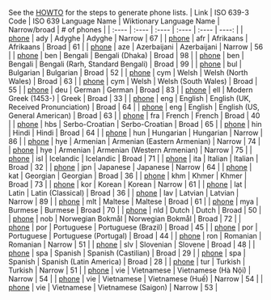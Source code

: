 See the [HOWTO](HOWTO.md) for the steps to generate phone lists.
| Link | ISO 639-3 Code | ISO 639 Language Name | Wiktionary Language Name | Narrow/broad | # of phones |
| :---- | :---- | :---- | :---- | :---- | ----: |
| [phone](phones/ady_narrow.phones) | ady | Adyghe | Adyghe | Narrow | 67 |
| [phone](phones/afr_broad.phones) | afr | Afrikaans | Afrikaans | Broad | 61 |
| [phone](phones/aze_narrow.phones) | aze | Azerbaijani | Azerbaijani | Narrow | 56 |
| [phone](phones/ben_dhaka_broad.phones) | ben | Bengali | Bengali (Dhaka) | Broad | 98 |
| [phone](phones/ben_rarh_broad.phones) | ben | Bengali | Bengali (Rarh, Standard Bengali) | Broad | 99 |
| [phone](phones/bul_broad.phones) | bul | Bulgarian | Bulgarian | Broad | 52 |
| [phone](phones/cym_nw_broad.phones) | cym | Welsh | Welsh (North Wales) | Broad | 63 |
| [phone](phones/cym_sw_broad.phones) | cym | Welsh | Welsh (South Wales) | Broad | 55 |
| [phone](phones/deu_broad.phones) | deu | German | German | Broad | 83 |
| [phone](phones/ell_broad.phones) | ell | Modern Greek (1453-) | Greek | Broad | 33 |
| [phone](phones/eng_uk_broad.phones) | eng | English | English (UK, Received Pronunciation) | Broad | 64 |
| [phone](phones/eng_us_broad.phones) | eng | English | English (US, General American) | Broad | 63 |
| [phone](phones/fra_broad.phones) | fra | French | French | Broad | 40 |
| [phone](phones/hbs_broad.phones) | hbs | Serbo-Croatian | Serbo-Croatian | Broad | 65 |
| [phone](phones/hin_broad.phones) | hin | Hindi | Hindi | Broad | 64 |
| [phone](phones/hun_narrow.phones) | hun | Hungarian | Hungarian | Narrow | 86 |
| [phone](phones/hye_e_narrow.phones) | hye | Armenian | Armenian (Eastern Armenian) | Narrow | 74 |
| [phone](phones/hye_w_narrow.phones) | hye | Armenian | Armenian (Western Armenian) | Narrow | 75 |
| [phone](phones/isl_broad.phones) | isl | Icelandic | Icelandic | Broad | 71 |
| [phone](phones/ita_broad.phones) | ita | Italian | Italian | Broad | 32 |
| [phone](phones/jpn_narrow.phones) | jpn | Japanese | Japanese | Narrow | 64 |
| [phone](phones/kat_broad.phones) | kat | Georgian | Georgian | Broad | 36 |
| [phone](phones/khm_broad.phones) | khm | Khmer | Khmer | Broad | 73 |
| [phone](phones/kor_narrow.phones) | kor | Korean | Korean | Narrow | 61 |
| [phone](phones/lat_clas_broad.phones) | lat | Latin | Latin (Classical) | Broad | 36 |
| [phone](phones/lav_narrow.phones) | lav | Latvian | Latvian | Narrow | 89 |
| [phone](phones/mlt_broad.phones) | mlt | Maltese | Maltese | Broad | 61 |
| [phone](phones/mya_broad.phones) | mya | Burmese | Burmese | Broad | 70 |
| [phone](phones/nld_broad.phones) | nld | Dutch | Dutch | Broad | 50 |
| [phone](phones/nob_broad.phones) | nob | Norwegian Bokmål | Norwegian Bokmål | Broad | 72 |
| [phone](phones/por_bz_broad.phones) | por | Portuguese | Portuguese (Brazil) | Broad | 45 |
| [phone](phones/por_po_broad.phones) | por | Portuguese | Portuguese (Portugal) | Broad | 44 |
| [phone](phones/ron_narrow.phones) | ron | Romanian | Romanian | Narrow | 51 |
| [phone](phones/slv_broad.phones) | slv | Slovenian | Slovene | Broad | 48 |
| [phone](phones/spa_ca_broad.phones) | spa | Spanish | Spanish (Castilian) | Broad | 29 |
| [phone](phones/spa_la_broad.phones) | spa | Spanish | Spanish (Latin America) | Broad | 28 |
| [phone](phones/tur_narrow.phones) | tur | Turkish | Turkish | Narrow | 51 |
| [phone](phones/vie_hanoi_narrow.phones) | vie | Vietnamese | Vietnamese (Hà Nội) | Narrow | 54 |
| [phone](phones/vie_hue_narrow.phones) | vie | Vietnamese | Vietnamese (Huế) | Narrow | 54 |
| [phone](phones/vie_saigon_narrow.phones) | vie | Vietnamese | Vietnamese (Saigon) | Narrow | 53 |
